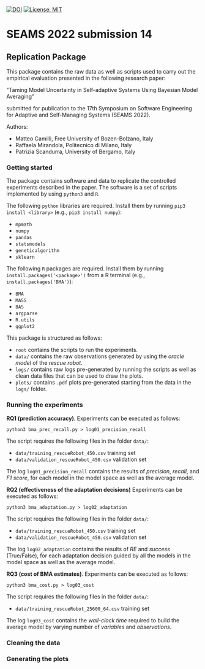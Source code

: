 [![DOI](https://zenodo.org/badge/452358696.svg)](https://zenodo.org/badge/latestdoi/452358696) [![License: MIT](https://img.shields.io/badge/License-MIT-yellow.svg)](https://opensource.org/licenses/MIT)

# SEAMS 2022 submission 14

## Replication Package

This package contains the raw data as well as scripts used to carry out the empirical evaluation presented in the following research paper:

"Taming Model Uncertainty in Self-adaptive Systems Using
Bayesian Model Averaging"

submitted for publication to the 17th Symposium on Software Engineering for Adaptive and Self-Managing Systems (SEAMS 2022).

Authors:
- Matteo Camilli, Free University of Bozen-Bolzano, Italy
- Raffaela Mirandola, Politecnico di Milano, Italy
- Patrizia Scandurra, University of Bergamo, Italy


### Getting started

The package contains software and data to replicate the controlled experiments described in the paper. The software is a set of scripts implemented by using `python3` and `R`.

The following `python` libraries are required. Install them by running `pip3 install <library>` (e.g., `pip3 install numpy`):
* `mpmath`
* `numpy`
* `pandas`
* `statsmodels`
* `geneticalgorithm`
* `sklearn`

The following `R` packages are required. Install them by running `install.packages('<package>')` from a R terminal (e.g., `install.packages('BMA')`):
* `BMA`
* `MASS`
* `BAS`
* `argparse`
* `R.utils`
* `ggplot2`

This package is structured as follows:
* `root` contains the scripts to run the experiments.
* `data/` contains the raw observations generated by using the *oracle model* of the *rescue robot*.
* `logs/` contains raw logs pre-generated by running the scripts as well as clean data files that can be used to draw the plots.
* `plots/` contains `.pdf` plots pre-generated starting from the data in the `logs/` folder.

### Running the experiments

**RQ1 (prediction accuracy)**. Experiments can be executed as follows:

```
python3 bma_prec_recall.py > log01_precision_recall
```

The script requires the following files in the folder `data/`:
* `data/training_rescueRobot_450.csv` training set
* `data/validation_rescueRobot_450.csv` validation set

The log `log01_precision_recall` contains the results of *precision*, *recall*, and *F1 score*, for each model in the model space as well as the average model.

**RQ2 (effectiveness of the adaptation decisions)** Experiments can be executed as follows:

```
python3 bma_adaptation.py > log02_adaptation
```

The script requires the following files in the folder `data/`:
* `data/training_rescueRobot_450.csv` training set
* `data/validation_rescueRobot_450.csv` validation set

The log `log02_adaptation` contains the results of *RE* and *success* (True/False), for each adaptation decision guided by all the models in the model space as well as the average model.

**RQ3 (cost of BMA estimates)**. Experiments can be executed as follows:

```
python3 bma_cost.py > log03_cost
```

The script requires the following files in the folder `data/`:
* `data/training_rescueRobot_25600_64.csv` training set

The log `log03_cost` contains the *wall-clock time* required to build the average model by varying number of *variables* and *observations*.

### Cleaning the data

### Generating the plots
